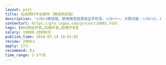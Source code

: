```yaml
---                
layout: post       
title: 在线预约平台制作（微信网页版）           
description: '</br>微信端，使用微信登录验证手机号，</br>一、大致功能：</br>1、在线预约专家(需要支付，提现到微信钱包)；</br>2、在线讨论(文类似问答)；</br>3、在线课程（平台发布视频文章）；</br>4、新闻（平台发布图文视频）；</br>5、我的（消息，资料，申请成为专家，收藏，发布内容等）。</br></br>二、具体细节可查看产品原型</br>https://uvse7f.axshare.com/#c=2</br></br>三、工期要求：4月20日测试，5月1日必须上线。</br>四、补充说明：ui已经制作好，为保证工期，价格和功能可谈</br>'     
contenturl: https://pro.lagou.com/project/6802.html      
tags: [Web网站开发,后端开发,前端开发]            
salary: 10000-20000元          
publish_time: 2018-03-19 10:01:02         
review: 2860人                   
apply: 27人                   
recommend: 0人                   
time_range: 1-3个月              
---                 
```

